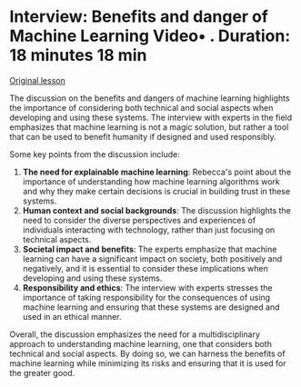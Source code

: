 # Interview: Benefits and danger of Machine Learning Video• . Duration: 18 minutes 18 min

[Original lesson](https://www.coursera.org/learn/uol-how-computers-work/lecture/PMJcL/interview-benefits-and-danger-of-machine-learning)

The discussion on the benefits and dangers of machine learning highlights the importance of considering both technical and social aspects when developing and using these systems. The interview with experts in the field emphasizes that machine learning is not a magic solution, but rather a tool that can be used to benefit humanity if designed and used responsibly.

Some key points from the discussion include:

1. **The need for explainable machine learning**: Rebecca's point about the importance of understanding how machine learning algorithms work and why they make certain decisions is crucial in building trust in these systems.
2. **Human context and social backgrounds**: The discussion highlights the need to consider the diverse perspectives and experiences of individuals interacting with technology, rather than just focusing on technical aspects.
3. **Societal impact and benefits**: The experts emphasize that machine learning can have a significant impact on society, both positively and negatively, and it is essential to consider these implications when developing and using these systems.
4. **Responsibility and ethics**: The interview with experts stresses the importance of taking responsibility for the consequences of using machine learning and ensuring that these systems are designed and used in an ethical manner.

Overall, the discussion emphasizes the need for a multidisciplinary approach to understanding machine learning, one that considers both technical and social aspects. By doing so, we can harness the benefits of machine learning while minimizing its risks and ensuring that it is used for the greater good.

